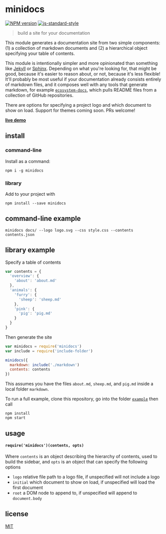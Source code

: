 # minidocs

[![NPM version][npm-image]][npm-url]
[![js-standard-style][standard-image]][standard-url]

> build a site for your documentation

This module generates a documentation site from two simple components: (1) a collection of markdown documents and (2) a hierarchical object specifying your table of contents.

This module is intentionally simpler and more opinionated than something like [Jekyll](https://jekyllrb.com/) or [Sphinx](http://www.sphinx-doc.org/en/stable/). Depending on what you're looking for, that might be good, because it's easier to reason about, or not, because it's less flexible! It'll probably be most useful if your documentation already consists entirely of markdown files, and it composes well with any tools that generate markdown, for example [`ecosystem-docs`](https://github.com/hughsk/ecosystem-docs), which pulls README files from a collection of GitHub repositories.

There are options for specifying a project logo and which document to show on load. Support for themes coming soon. PRs welcome!

[**live demo**](http://minidocs.surge.sh)

## install

### command-line

Install as a command:

```
npm i -g minidocs
```

### library

Add to your project with

```
npm install --save minidocs
```

## command-line example

```
minidocs docs/ --logo logo.svg --css style.css --contents contents.json
```

## library example

Specify a table of contents

```javascript
var contents = {
  'overview': {
    'about': 'about.md'
  },
  'animals': {
    'furry': {
      'sheep': 'sheep.md'
    },
    'pink': {
      'pig': 'pig.md'
    }
  }
}
```

Then generate the site

```javascript
var minidocs = require('minidocs')
var include = require('include-folder')

minidocs({
  markdown: include('./markdown')
  contents: contents
})
```

This assumes you have the files `about.md`, `sheep.md`, and `pig.md` inside a local folder `markdown`.

To run a full example, clone this repository, go into the folder [`example`](example) then call

```
npm install
npm start
```

## usage

#### `require('minidocs')(contents, opts)`

Where `contents` is an object describing the hierarchy of contents, used to build the sidebar, and `opts` is an object that can specify the following options

- `logo` relative file path to a logo file, if unspecified will not include a logo
- `initial` which document to show on load, if unspecified will load the first document
- `root` a DOM node to append to, if unspecified will append to `document.body`

## license

[MIT](LICENSE)

[npm-image]: https://img.shields.io/badge/npm-v1.0.1-lightgray.svg?style=flat-square
[npm-url]: https://npmjs.org/package/minidocs
[standard-image]: https://img.shields.io/badge/code%20style-standard-lightgray.svg?style=flat-square
[standard-url]: https://github.com/feross/standard
